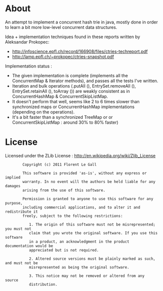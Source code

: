 # About 
An attempt to implement a concurrent hash trie in java, mostly done in order to learn a bit more low-level concurrent data structures.

Idea + implementation techniques found in these reports written by Aleksandar Prokopec: 
* http://infoscience.epfl.ch/record/166908/files/ctries-techreport.pdf
* http://lamp.epfl.ch/~prokopec/ctries-snapshot.pdf

Implementation status : 
* The given implementation is complete (implements all the ConcurrentMap & Iterator methods), and passes all the tests I've written.
* Iteration and bulk operations (.putAll (), EntrySet.removeAll (), EntrySet.retainAll (), toArray ()) are weakly consistent as in ConcurrentHashMap & ConcurrentSkipListMap.
* It doesn't perform that well, seems like 2 to 6 times slower than synchronized maps or ConcurrentHashMap implementations (depending on the operations). 
* It's a bit faster than a synchronized TreeMap or or ConcurrentSkipListMap : around 30% to 80% faster)

# License
Licensed under the ZLib License :
http://en.wikipedia.org/wiki/Zlib_License

			Copyright (c) 2011 Florent Le Gall
			
			This software is provided 'as-is', without any express or implied
			warranty. In no event will the authors be held liable for any damages
			arising from the use of this software.
			
			Permission is granted to anyone to use this software for any purpose,
			including commercial applications, and to alter it and redistribute it
			freely, subject to the following restrictions:
			
			   1. The origin of this software must not be misrepresented; you must not
			   claim that you wrote the original software. If you use this software
			   in a product, an acknowledgment in the product documentation would be
			   appreciated but is not required.
			
			   2. Altered source versions must be plainly marked as such, and must not be
			   misrepresented as being the original software.
			
			   3. This notice may not be removed or altered from any source
			   distribution.
